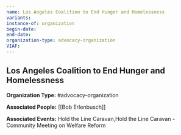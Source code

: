 ```yaml
---
name: Los Angeles Coalition to End Hunger and Homelessness
variants: 
instance-of: organization
begin-date: 
end-date: 
organization-type: advocacy-organization
VIAF: 
---
```

## Los Angeles Coalition to End Hunger and Homelessness

**Organization Type:** #advocacy-organization

**Associated People:** [[Bob Erlenbusch]]

**Associated Events:** Hold the Line Caravan,Hold the Line Caravan - Community Meeting on Welfare Reform